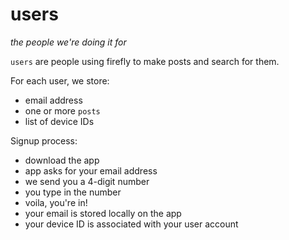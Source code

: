 # users
*the people we're doing it for*

`users` are people using firefly to make posts and search for them.

For each user, we store:

- email address
- one or more `posts`
- list of device IDs

Signup process:

- download the app
- app asks for your email address
- we send you a 4-digit number
- you type in the number
- voila, you're in!
- your email is stored locally on the app
- your device ID is associated with your user account
